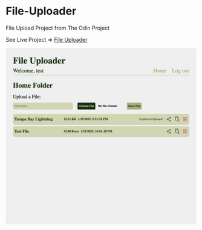 # File-Uploader

File Upload Project from The Odin Project

See Live Project => [File Uploader](https://file-uploader-production-2bad.up.railway.app/)

![Screenshot](./screenshots/file-uploader.png)
